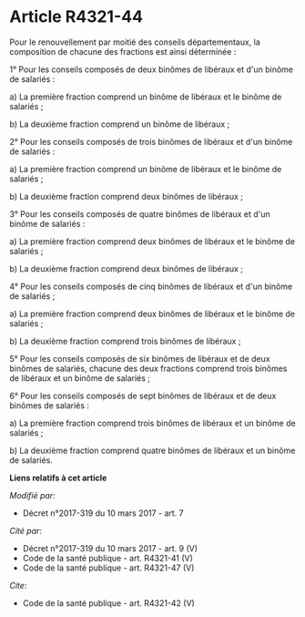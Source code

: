 # Article R4321-44

Pour le renouvellement par moitié des conseils départementaux, la composition de chacune des fractions est ainsi
déterminée : 

1° Pour les conseils composés de deux binômes de libéraux et d'un binôme de salariés : 

a) La première fraction comprend un binôme de libéraux et le binôme de salariés ; 

b) La deuxième fraction comprend un binôme de libéraux ; 

2° Pour les conseils composés de trois binômes de libéraux et d'un binôme de salariés : 

a) La première fraction comprend un binôme de libéraux et le binôme de salariés ; 

b) La deuxième fraction comprend deux binômes de libéraux ; 

3° Pour les conseils composés de quatre binômes de libéraux et d'un binôme de salariés : 

a) La première fraction comprend deux binômes de libéraux et le binôme de salariés ; 

b) La deuxième fraction comprend deux binômes de libéraux ; 

4° Pour les conseils composés de cinq binômes de libéraux et d'un binôme de salariés ; 

a) La première fraction comprend deux binômes de libéraux et le binôme de salariés ; 

b) La deuxième fraction comprend trois binômes de libéraux ; 

5° Pour les conseils composés de six binômes de libéraux et de deux  binômes de salariés, chacune des deux fractions comprend
trois binômes  de libéraux et un binôme de salariés ; 

6° Pour les conseils composés de sept binômes de libéraux et de deux binômes de salariés : 

a) La première fraction comprend trois binômes de libéraux et un binôme de salariés ; 

b) La deuxième fraction comprend quatre binômes de libéraux et un binôme de salariés.

**Liens relatifs à cet article**

_Modifié par_:

  - Décret n°2017-319 du 10 mars 2017 - art. 7

_Cité par_:

  - Décret n°2017-319 du 10 mars 2017 - art. 9 (V)
  - Code de la santé publique - art. R4321-41 (V)
  - Code de la santé publique - art. R4321-47 (V)

_Cite_:

  - Code de la santé publique - art. R4321-42 (V)
